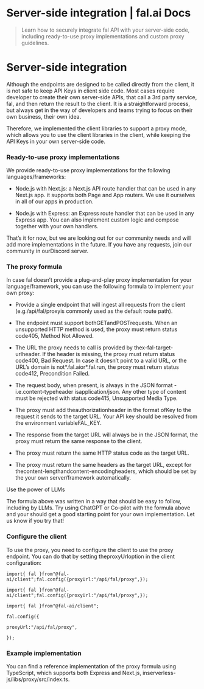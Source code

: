 # Server-side integration | fal.ai Docs


> Learn how to securely integrate fal API with your server-side code, including ready-to-use proxy implementations and custom proxy guidelines.


# Server-side integration

Although the endpoints are designed to be called directly from the client, it is not safe to keep API Keys in client side code. Most cases require developer to create their own server-side APIs, that call a 3rd party service, fal, and then return the result to the client. It is a straightforward process, but always get in the way of developers and teams trying to focus on their own business, their own idea.

Therefore, we implemented the client libraries to support a proxy mode, which allows you to use the client libraries in the client, while keeping the API Keys in your own server-side code.

### Ready-to-use proxy implementations

We provide ready-to-use proxy implementations for the following languages/frameworks:

- Node.js with Next.js: a Next.js API route handler that can be used in any Next.js app. it supports both Page and App routers. We use it ourselves in all of our apps in production.

- Node.js with Express: an Express route handler that can be used in any Express app. You can also implement custom logic and compose together with your own handlers.

That’s it for now, but we are looking out for our community needs and will add more implementations in the future. If you have any requests, join our community in ourDiscord server.

### The proxy formula

In case fal doesn’t provide a plug-and-play proxy implementation for your language/framework, you can use the following formula to implement your own proxy:

- Provide a single endpoint that will ingest all requests from the client (e.g./api/fal/proxyis commonly used as the default route path).

- The endpoint must support bothGETandPOSTrequests. When an unsupported HTTP method is used, the proxy must return status code405, Method Not Allowed.

- The URL the proxy needs to call is provided by thex-fal-target-urlheader. If the header is missing, the proxy must return status code400, Bad Request. In case it doesn’t point to a valid URL, or the URL’s domain is not*.fal.aior*.fal.run, the proxy must return status code412, Precondition Failed.

- The request body, when present, is always in the JSON format - i.e.content-typeheader isapplication/json. Any other type of content must be rejected with status code415, Unsupported Media Type.

- The proxy must add theauthorizationheader in the format ofKey <your-api-key>to the request it sends to the target URL. Your API key should be resolved from the environment variableFAL_KEY.

- The response from the target URL will always be in the JSON format, the proxy must return the same response to the client.

- The proxy must return the same HTTP status code as the target URL.

- The proxy must return the same headers as the target URL, except for thecontent-lengthandcontent-encodingheaders, which should be set by the your own server/framework automatically.

Use the power of LLMs

The formula above was written in a way that should be easy to follow, including by LLMs. Try using ChatGPT or Co-pilot with the formula above and your should get a good starting point for your own implementation. Let us know if you try that!

### Configure the client

To use the proxy, you need to configure the client to use the proxy endpoint. You can do that by setting theproxyUrloption in the client configuration:

```
import{ fal }from"@fal-ai/client";fal.config({proxyUrl:"/api/fal/proxy",});
```

```
import{ fal }from"@fal-ai/client";fal.config({proxyUrl:"/api/fal/proxy",});
```

```
import{ fal }from"@fal-ai/client";
```

```
fal.config({
```

```
proxyUrl:"/api/fal/proxy",
```

```
});
```

### Example implementation

You can find a reference implementation of the proxy formula using TypeScript, which supports both Express and Next.js, inserverless-js/libs/proxy/src/index.ts.